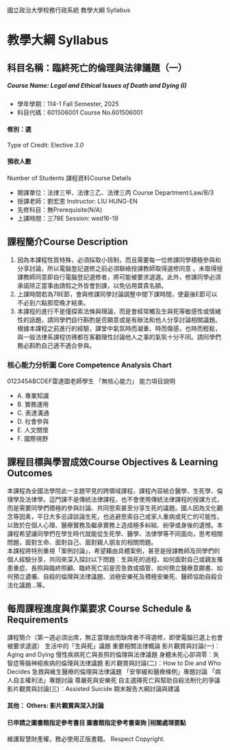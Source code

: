 國立政治大學校務行政系統 教學大綱 Syllabus
# 教學大綱 Syllabus
##  科目名稱：臨終死亡的倫理與法律議題（一）
#####  Course Name: Legal and Ethical Issues of Death and Dying (I)
  * 學年學期：114-1 Fall Semester, 2025 
  * 科目代碼：601506001 Course No.601506001
#### 修別：選
Type of Credit: Elective 
_3.0_
#### 預收人數
Number of Students
課程資料Course Details
  * 開課單位：法律三甲、法律三乙、法律三丙 Course Department:Law/B/3 
  * 授課老師：劉宏恩 Instructor: LIU HUNG-EN 
  * 先修科目：無Prerequisite(N/A)
  * 上課時間：三78E Session: wed16-19 
##  課程簡介Course Description
1. 因為本課程性質特殊，必須採取小班制，而且需要每一位修課同學積極參與和分享討論，所以電腦登記選修之前必須聯絡授課教師取得選修同意 。未取得授課教師同意即自行電腦登記選修者，將可能被要求退選。此外，修課同學必須承諾除正當事由請假之外皆會到課，以免佔用寶貴名額。
2. 上課時間若為78E節，會與修課同學討論調整中間下課時間，使最後E節可以不必到六點那麼晚才結束。
3. 本課程的進行不是僅探索法條與理論，而是會經常觸及生與死等敏感性或情緒性的話題，請同學們自行斟酌是否願意或是有辦法和他人分享討論相關議題。根據本課程之前進行的經驗，課堂中氣氛時而凝重、時而傷感，也時而輕鬆，與一般法律系課程彷彿都在客觀理性討論他人之事的氣氛十分不同。請同學們務必斟酌自己適不適合參與。
###  核心能力分析圖 Core Competence Analysis Chart
012345ABCDEF雷達圖老師學生
「無核心能力」 
能力項目說明
  * A. 專業知識
  * B. 實務運用
  * C. 表達溝通
  * D. 社會參與
  * E. 人文關懷
  * F. 國際視野
##  課程目標與學習成效Course Objectives & Learning Outcomes 
本課程為全國法學院此一主題罕見的跨領域課程，課程內容結合醫學、生死學、倫理學及法律學。這門課不是傳統法律課程，也不會使用傳統法律課程的授課方式，而是需要同學們積極的參與討論、共同思索甚至分享生死的議題。國人因為文化觀念等因素，平日大多忌諱談論生死，也逃避思索自己或家人重病或死亡的可能性，以致於在個人心理、醫療實務及繼承實務上造成極多糾結、紛爭或身後的遺憾。本課程希望讓同學們在學生時代就能從生死學、醫學、法律學等不同面向，思考相關問題，面對生命、面對自己、面對親人朋友的相關問題。   
本課程將特別重視「案例討論」，希望藉由具體案例，甚至是授課教師及同學們的個人經驗分享，共同來深入探討以下問題︰生與死的過程、如何面對自己或親友罹患重症、長照與臨終照顧、臨終死亡前是否急救或插管、如何預立醫療意願書、如何預立遺囑、自殺的倫理與法律議題、消極安樂死及積極安樂死、醫師協助自殺合法化議題...等。   
##  每周課程進度與作業要求 Course Schedule & Requirements
課程簡介（第一週必須出席，無正當理由而缺席者不得選修，即使電腦已選上也會被要求退選）
生活中的「生與死」議題
重要相關法律概論
影片觀賞與討論(一)︰Aging and Dying
慢性疾病死亡與長照的倫理與法律議題
身體未死心卻凋零︰失智症等腦神經疾病的倫理與法律議題
影片觀賞與討論(二)︰How to Die and Who Decides
急救與維生醫療的倫理與法律議題
「安寧緩和醫療條例」專題討論
「病人自主權利法」專題討論
尊嚴死與安樂死
自主選擇死亡與幫助自殺法制化的爭議
影片觀賞與討論(三)︰Assisted Suicide
期末報告大綱討論與建議
####  其他： Others: 影片觀賞與深入討論 
####  已申請之圖書館指定參考書目  圖書館指定參考書查詢 |相關處理要點
維護智慧財產權，務必使用正版書籍。 Respect Copyright.